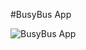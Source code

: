 #BusyBus App

![BusyBus App](https://user-images.githubusercontent.com/25352387/54565261-f10d3580-498a-11e9-979e-af65eaf1b1ef.png)
